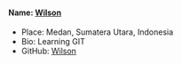 #### Name: [Wilson](https://github.com/wilson-ng)
 - Place: Medan, Sumatera Utara, Indonesia
 - Bio: Learning GIT
 - GitHub: [Wilson](https://github.com/wilson-ng)

